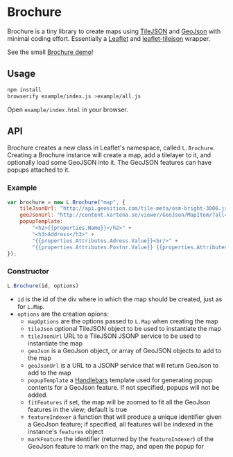 Brochure
========

Brochure is a tiny library to create maps using [TileJSON](https://github.com/perliedman/TileJSON/tree/master/2.0.0) and [GeoJson](http://geojson.org/) with minimal coding effort. Essentially a
[Leaflet](http://leafletjs.com/) and [leaflet-tilejson](https://github.com/kartena/leaflet-tilejson) wrapper.

See the small [Brochure demo](http://perliedman.github.com/brochure/)!

Usage
-----

```sh
npm install
browserify example/index.js >example/all.js
```

Open ```example/index.html``` in your browser.

API
---

Brochure creates a new class in Leaflet's namespace, called ```L.Brochure```. Creating a Brochure instance
will create a map, add a tilelayer to it, and optionally load some GeoJSON into it. The GeoJSON features can have popups attached to it.

### Example

```js
var brochure = new L.Brochure("map", {
	tileJsonUrl: "http://api.geosition.com/tile-meta/osm-bright-3006.jsonp",
	geoJsonUrl: "http://content.kartena.se/viewer/GeoJson/MapItem/?all=1&cid=70&category=160",
	popupTemplate:
		"<h2>{{properties.Name}}</h2>" +
		"<h3>Address</h3>" +
		"{{properties.Attributes.Adress.Value}}<br/>" + 
		"{{properties.Attributes.Postnr.Value}} {{properties.Attributes.Ort.Value}}"
});
```

### Constructor

```js
L.Brochure(id, options)
```

* ```id``` is the id of the div where in which the map should be created, just as for ```L.Map```.
* ```options``` are the creation opions:
	* ```mapOptions``` are the options passed to ```L.Map``` when creating the map
	* ```tileJson``` optional TileJSON object to be used to instantiate the map
	* ```tileJsonUrl``` URL to a TileJSON JSONP service to be used to instantiate the map
	* ```geoJson``` is a GeoJson object, or array of GeoJSON objects to add to the map
	* ```geoJsonUrl``` is a URL to a JSONP service that will return GeoJson to add to the map
	* ```popupTemplate``` a [Handlebars](http://handlebarsjs.com/) template used for generating
	  popup contents for a GeoJson feature. If not specified, popups will not be added.
	* ```fitFeatures``` if set, the map will be zoomed to fit all the GeoJson features in the view; default is true
	* ```featureIndexer``` a function that will produce a unique identifier given a GeoJson feature;
	  if specified, all features will be indexed in the instance's ```features``` object
	* ```markFeature``` the identifier (returned by the ```featureIndexer```) of the GeoJson feature to
	  mark on the map, and open the popup for

